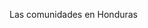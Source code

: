 Las comunidades en Honduras

<!-- 
## Sudeste(ejemplo)

###Rio de Janeiro(ejemplo)

Comunidad | Sitio Web 
 --- | --- 
- PyLadies Rio de Janeiro | [http://rio.pyladies.com/](http://rio.pyladies.com/) 

-->